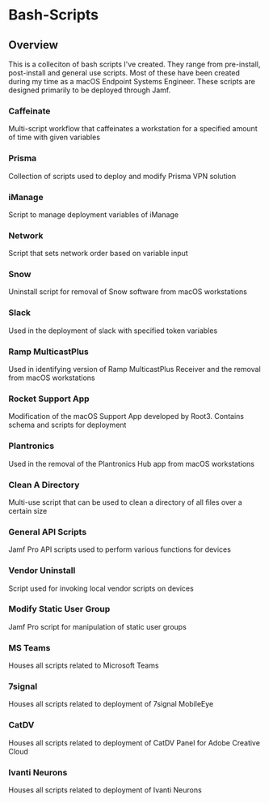 # Bash-Scripts

## Overview
This is a colleciton of bash scripts I've created. They range from pre-install, post-install and general use scripts. Most of these have been created during my time as a macOS Endpoint Systems Engineer. These scripts are designed primarily to be deployed through Jamf.

### Caffeinate
Multi-script workflow that caffeinates a workstation for a specified amount of time with given variables

### Prisma
Collection of scripts used to deploy and modify Prisma VPN solution

### iManage
Script to manage deployment variables of iManage

### Network
Script that sets network order based on variable input

### Snow
Uninstall script for removal of Snow software from macOS workstations

### Slack
Used in the deployment of slack with specified token variables

### Ramp MulticastPlus
Used in identifying version of Ramp MulticastPlus Receiver and the removal from macOS workstations

### Rocket Support App
Modification of the macOS Support App developed by Root3. Contains schema and scripts for deployment

### Plantronics
Used in the removal of the Plantronics Hub app from macOS workstations

### Clean A Directory
Multi-use script that can be used to clean a directory of all files over a certain size

### General API Scripts
Jamf Pro API scripts used to perform various functions for devices

### Vendor Uninstall
Script used for invoking local vendor scripts on devices

### Modify Static User Group
Jamf Pro script for manipulation of static user groups

### MS Teams
Houses all scripts related to Microsoft Teams

### 7signal
Houses all scripts related to deployment of 7signal MobileEye

### CatDV
Houses all scripts related to deployment of CatDV Panel for Adobe Creative Cloud

### Ivanti Neurons
Houses all scripts related to deployment of Ivanti Neurons
